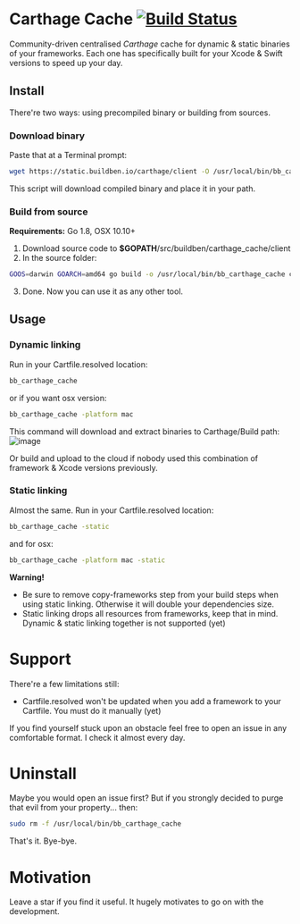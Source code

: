 # Carthage Cache [![Build Status](https://travis-ci.org/buildben/carthage_cache.svg?branch=master)](https://travis-ci.org/buildben/carthage_cache)

Community-driven centralised *Carthage* cache for dynamic & static binaries of your frameworks. 
Each one has specifically built for your Xcode & Swift versions to speed up your day.

## Install
There're two ways: using precompiled binary or building from sources.
### Download binary
Paste that at a Terminal prompt:
```bash
wget https://static.buildben.io/carthage/client -O /usr/local/bin/bb_carthage_cache | chmod +x /usr/local/bin/bb_carthage_cache 
```
This script will download compiled binary and place it in your path.

### Build from source
**Requirements:** Go 1.8, OSX 10.10+
1. Download source code to **$GOPATH**/src/buildben/carthage_cache/client
2. In the source folder:
```bash
GOOS=darwin GOARCH=amd64 go build -o /usr/local/bin/bb_carthage_cache cmd/carthage_cache.go | chmod +x /usr/local/bin/bb_carthage_cache 
```
3. Done. Now you can use it as any other tool. 

## Usage

### Dynamic linking
Run in your Cartfile.resolved location:
```bash
bb_carthage_cache
```
or if you want osx version:
```bash
bb_carthage_cache -platform mac
```
This command will download and extract binaries to Carthage/Build path:
![image](https://habrastorage.org/webt/hf/q-/jc/hfq-jcgzllyp4s8mhdfgsdavn6a.png)

Or build and upload to the cloud if nobody used this combination of framework & Xcode versions previously.

### Static linking
Almost the same. Run in your Cartfile.resolved location:
```bash
bb_carthage_cache -static
```
and for osx:
```bash
bb_carthage_cache -platform mac -static
```

**Warning!**
- Be sure to remove copy-frameworks step from your build steps when using static linking. Otherwise it will double your dependencies size.
- Static linking drops all resources from frameworks, keep that in mind. Dynamic & static linking together is not supported (yet)

# Support
There're a few limitations still:
- Cartfile.resolved won't be updated when you add a framework to your Cartfile. You must do it manually (yet)

If you find yourself stuck upon an obstacle feel free to open an issue in any comfortable format. I check it almost every day. 

# Uninstall
Maybe you would open an issue first? 
But if you strongly decided to purge that evil from your property... then:
```bash
sudo rm -f /usr/local/bin/bb_carthage_cache
```
That's it. Bye-bye.

# Motivation
Leave a star if you find it useful. It hugely motivates to go on with the development. 
